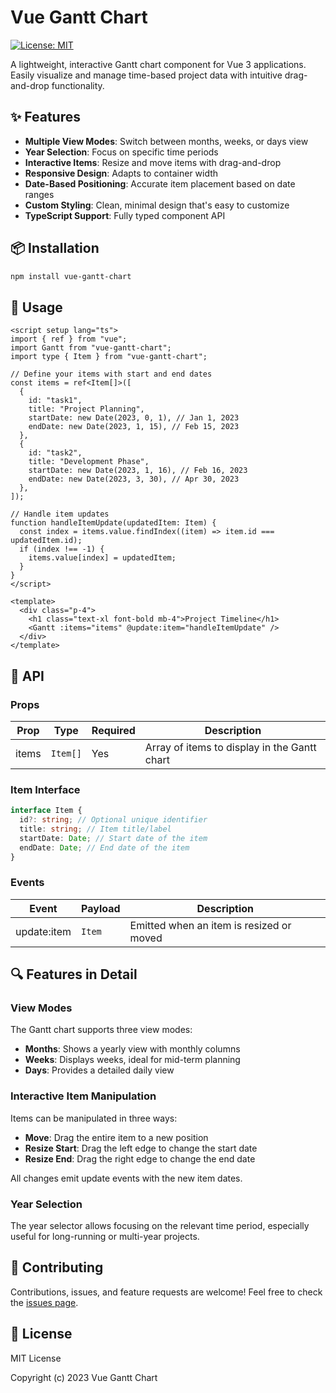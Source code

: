 # Vue Gantt Chart

[![License: MIT](https://img.shields.io/badge/License-MIT-blue.svg)](https://opensource.org/licenses/MIT)

A lightweight, interactive Gantt chart component for Vue 3 applications. Easily visualize and manage time-based project data with intuitive drag-and-drop functionality.

## ✨ Features

- **Multiple View Modes**: Switch between months, weeks, or days view
- **Year Selection**: Focus on specific time periods
- **Interactive Items**: Resize and move items with drag-and-drop
- **Responsive Design**: Adapts to container width
- **Date-Based Positioning**: Accurate item placement based on date ranges
- **Custom Styling**: Clean, minimal design that's easy to customize
- **TypeScript Support**: Fully typed component API

## 📦 Installation

```bash
npm install vue-gantt-chart
```

## 🚀 Usage

```vue
<script setup lang="ts">
import { ref } from "vue";
import Gantt from "vue-gantt-chart";
import type { Item } from "vue-gantt-chart";

// Define your items with start and end dates
const items = ref<Item[]>([
  {
    id: "task1",
    title: "Project Planning",
    startDate: new Date(2023, 0, 1), // Jan 1, 2023
    endDate: new Date(2023, 1, 15), // Feb 15, 2023
  },
  {
    id: "task2",
    title: "Development Phase",
    startDate: new Date(2023, 1, 16), // Feb 16, 2023
    endDate: new Date(2023, 3, 30), // Apr 30, 2023
  },
]);

// Handle item updates
function handleItemUpdate(updatedItem: Item) {
  const index = items.value.findIndex((item) => item.id === updatedItem.id);
  if (index !== -1) {
    items.value[index] = updatedItem;
  }
}
</script>

<template>
  <div class="p-4">
    <h1 class="text-xl font-bold mb-4">Project Timeline</h1>
    <Gantt :items="items" @update:item="handleItemUpdate" />
  </div>
</template>
```

## 📝 API

### Props

| Prop  | Type     | Required | Description                                  |
| ----- | -------- | -------- | -------------------------------------------- |
| items | `Item[]` | Yes      | Array of items to display in the Gantt chart |

### Item Interface

```typescript
interface Item {
  id?: string; // Optional unique identifier
  title: string; // Item title/label
  startDate: Date; // Start date of the item
  endDate: Date; // End date of the item
}
```

### Events

| Event       | Payload | Description                              |
| ----------- | ------- | ---------------------------------------- |
| update:item | `Item`  | Emitted when an item is resized or moved |

## 🔍 Features in Detail

### View Modes

The Gantt chart supports three view modes:

- **Months**: Shows a yearly view with monthly columns
- **Weeks**: Displays weeks, ideal for mid-term planning
- **Days**: Provides a detailed daily view

### Interactive Item Manipulation

Items can be manipulated in three ways:

- **Move**: Drag the entire item to a new position
- **Resize Start**: Drag the left edge to change the start date
- **Resize End**: Drag the right edge to change the end date

All changes emit update events with the new item dates.

### Year Selection

The year selector allows focusing on the relevant time period, especially useful for long-running or multi-year projects.

## 🤝 Contributing

Contributions, issues, and feature requests are welcome! Feel free to check the [issues page](https://github.com/yourusername/vue-gantt-chart/issues).

## 📄 License

MIT License

Copyright (c) 2023 Vue Gantt Chart
